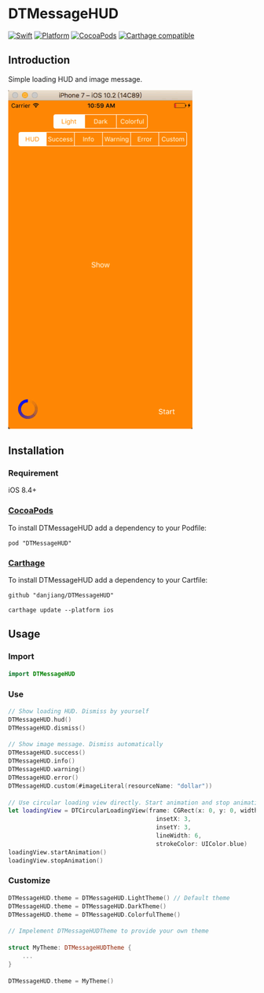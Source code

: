 # DTMessageHUD

[![Swift](https://img.shields.io/badge/Swift-3.0-ff3f26.svg?style=flat)](https://swift.org/)
[![Platform](https://img.shields.io/cocoapods/p/DTMessageHUD.svg?style=flat)](http://cocoadocs.org/docsets/DTMessageHUD)
[![CocoaPods](http://img.shields.io/cocoapods/v/DTMessageHUD.svg)](https://cocoapods.org/pods/DTMessageHUD)
[![Carthage compatible](https://img.shields.io/badge/Carthage-compatible-4BC51D.svg?style=flat)](https://github.com/Carthage/Carthage)

## Introduction

Simple loading HUD and image message.

![Demo](Demo.gif)

## Installation

### Requirement

iOS 8.4+

### [CocoaPods](http://cocoapods.org)

To install DTMessageHUD add a dependency to your Podfile:

```
pod "DTMessageHUD"
```

### [Carthage](https://github.com/Carthage/Carthage)

To install DTMessageHUD add a dependency to your Cartfile:

```
github "danjiang/DTMessageHUD"
```

```
carthage update --platform ios
```

## Usage

### Import

```swift
import DTMessageHUD
```

### Use

```swift
// Show loading HUD. Dismiss by yourself
DTMessageHUD.hud()
DTMessageHUD.dismiss()

// Show image message. Dismiss automatically
DTMessageHUD.success()
DTMessageHUD.info()
DTMessageHUD.warning()
DTMessageHUD.error()
DTMessageHUD.custom(#imageLiteral(resourceName: "dollar"))

// Use circular loading view directly. Start animation and stop animation by yourself
let loadingView = DTCircularLoadingView(frame: CGRect(x: 0, y: 0, width: 40, height: 40),
                                          insetX: 3,
                                          insetY: 3,
                                          lineWidth: 6,
                                          strokeColor: UIColor.blue)
loadingView.startAnimation()
loadingView.stopAnimation()
```

### Customize

```swift
DTMessageHUD.theme = DTMessageHUD.LightTheme() // Default theme
DTMessageHUD.theme = DTMessageHUD.DarkTheme()
DTMessageHUD.theme = DTMessageHUD.ColorfulTheme()

// Impelement DTMessageHUDTheme to provide your own theme

struct MyTheme: DTMessageHUDTheme {
	...
}

DTMessageHUD.theme = MyTheme()
```

